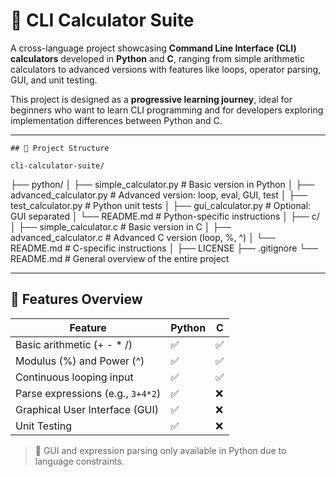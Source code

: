 # 🧮 CLI Calculator Suite

A cross-language project showcasing **Command Line Interface (CLI) calculators** developed in **Python** and **C**, ranging from simple arithmetic calculators to advanced versions with features like loops, operator parsing, GUI, and unit testing.

This project is designed as a **progressive learning journey**, ideal for beginners who want to learn CLI programming and for developers exploring implementation differences between Python and C.

---

    ## 🚧 Project Structure

    cli-calculator-suite/
├── python/
│ ├── simple_calculator.py # Basic version in Python
│ ├── advanced_calculator.py # Advanced version: loop, eval, GUI, test
│ ├── test_calculator.py # Python unit tests
│ ├── gui_calculator.py # Optional: GUI separated
│ └── README.md # Python-specific instructions
│
├── c/
│ ├── simple_calculator.c # Basic version in C
│ ├── advanced_calculator.c # Advanced C version (loop, %, ^)
│ └── README.md # C-specific instructions
│
├── LICENSE
├── .gitignore
└── README.md # General overview of the entire project



---

## 📌 Features Overview

| Feature                           | Python | C     |
|-----------------------------------|--------|-------|
| Basic arithmetic (+ - * /)       | ✅     | ✅    |
| Modulus (%) and Power (^)        | ✅     | ✅    |
| Continuous looping input         | ✅     | ✅    |
| Parse expressions (e.g., `3+4*2`) | ✅     | ❌    |
| Graphical User Interface (GUI)   | ✅     | ❌    |
| Unit Testing                     | ✅     | ❌    |

> 📝 GUI and expression parsing only available in Python due to language constraints.
